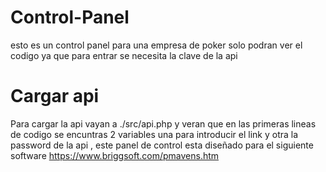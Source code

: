 # Control-Panel

esto es un control panel para una empresa de poker solo podran ver el codigo ya que para entrar se necesita la clave de la api

# Cargar api

Para cargar la api vayan a ./src/api.php y veran que en las primeras lineas de codigo se encuntras 2 variables una para introducir el link y otra la password de la api , este panel de control esta diseñado para el siguiente software https://www.briggsoft.com/pmavens.htm
